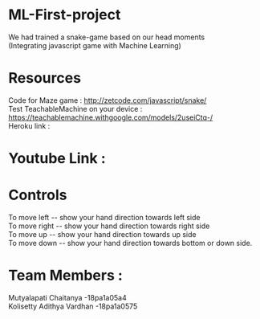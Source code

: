 # ML-First-project
 We had trained a snake-game based on our head moments <br/>
(Integrating javascript game with Machine Learning)

# Resources 
Code for Maze game :  http://zetcode.com/javascript/snake/ <br/>
Test TeachableMachine on your device : https://teachablemachine.withgoogle.com/models/2useiCtq-/ <br/>
Heroku link : 

# Youtube Link :

# Controls 
To move left -- show your hand direction towards  left side<br/>
To move right -- show your hand direction towards right side<br/>
To move up -- show your hand direction towards up side<br/>
To move down -- show your hand direction towards bottom or down side.<br/>

# Team Members :
 Mutyalapati Chaitanya -18pa1a05a4 <br/>
 Kolisetty Adithya Vardhan -18pa1a0575

